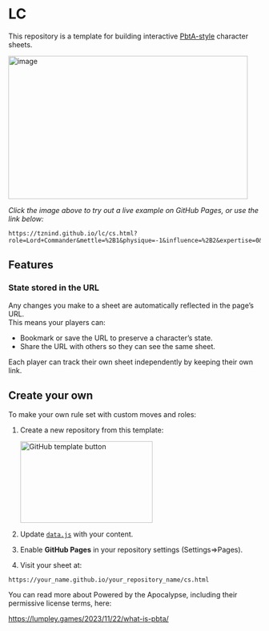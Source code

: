 # LC
This repository is a template for building interactive [PbtA-style](https://en.wikipedia.org/wiki/Powered_by_the_Apocalypse?utm_source=chatgpt.com) character sheets.

<a href="https://tznind.github.io/lc/cs.html?role=Lord+Commander&mettle=%2B1&physique=-1&influence=%2B2&expertise=0&conviction=%2B1&name=Selene+Vortrix&player=Thomas">
<img width="478" height="286" alt="image" src="https://github.com/user-attachments/assets/02a1f67c-de79-4e7e-a043-8e90e0f645f2" />
</a>

_Click the image above to try out a live example on GitHub Pages, or use the link below:_

```
https://tznind.github.io/lc/cs.html?role=Lord+Commander&mettle=%2B1&physique=-1&influence=%2B2&expertise=0&conviction=%2B1&name=Selene+Vortrix&player=Thomas
```

## Features

### State stored in the URL
Any changes you make to a sheet are automatically reflected in the page’s URL.  
This means your players can:

- Bookmark or save the URL to preserve a character’s state.  
- Share the URL with others so they can see the same sheet.  

Each player can track their own sheet independently by keeping their own link.

## Create your own

To make your own rule set with custom moves and roles:

1. Create a new repository from this template:  

   <img width="264" height="163" alt="GitHub template button" src="https://github.com/user-attachments/assets/6c97f925-6db8-4687-ba26-101705bf736e" />

2. Update [`data.js`](./data/data.js) with your content.  
3. Enable **GitHub Pages** in your repository settings (Settings=>Pages).  
4. Visit your sheet at:  

```
https://your_name.github.io/your_repository_name/cs.html
```

You can read more about Powered by the Apocalypse, including their permissive license terms, here:

https://lumpley.games/2023/11/22/what-is-pbta/
